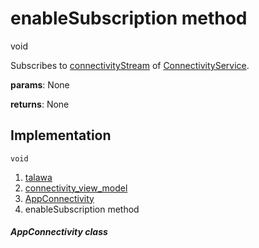 
<div>

# enableSubscription method

</div>


void 



Subscribes to
[connectivityStream](../../view_model_connectivity_view_model/AppConnectivity/connectivityStream.md)
of
[ConnectivityService](../../services_third_party_service_connectivity_service/ConnectivityService-class.md).

**params**: None

**returns**: None



## Implementation

``` language-dart
void  
```







1.  [talawa](../../index.md)
2.  [connectivity_view_model](../../view_model_connectivity_view_model/)
3.  [AppConnectivity](../../view_model_connectivity_view_model/AppConnectivity-class.md)
4.  enableSubscription method

##### AppConnectivity class







